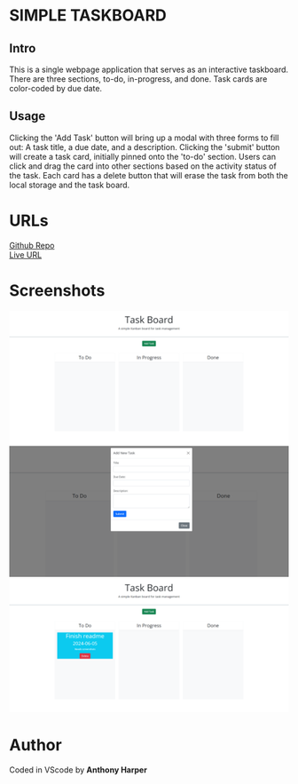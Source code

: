 # SIMPLE TASKBOARD

## Intro 
This is a single webpage application that serves as an interactive taskboard. There are three sections, to-do, in-progress, and done. Task cards are color-coded by due date.

## Usage 
Clicking the 'Add Task' button will bring up a modal with three forms to fill out: A task title, a due date, and a description. Clicking the 'submit' button will create a task card, initially pinned onto the 'to-do' section. Users can click and drag the card into other sections based on the activity status of the task. Each card has a delete button that will erase the task from both the local storage and the task board.

# URLs
[Github Repo](https://github.com/aharper2568/simple-taskboard) \
[Live URL](https://aharper2568.github.io/simple-taskboard/)

# Screenshots
![page loaded](./assets/images/screen1.png)
![pressing add task](./assets/images/screen2.png)
![task added](/assets/images/Task-Board.png)

# Author

Coded in VScode by **Anthony Harper**